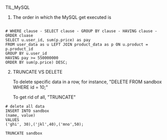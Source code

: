 TIL_MySQL



1. The order in which the MySQL get executed is

```mysql

# WHERE clause - SELECT clause - GROUP BY clause - HAVING clause - ORDER cluase
SELECT u.user_id, sum(p.price) as pay
FROM user_data as u LEFT JOIN product_data as p ON u.product = p.product_id
GROUP BY u.user_id
HAVING pay >= 550000000
ORDER BY sum(p.price) DESC;

```



2. TRUNCATE VS DELETE 

   To delete specific data in a row, for instance, "DELETE FROM sandbox WHERE id = 10;"

   To get rid of all, "TRUNCATE"

```mysql
# delete all data 
INSERT INTO sandbox
(name, value)
VALUES
('ghi', 30),('jkl',40),('mno',50);

TRUNCATE sandbox
```

